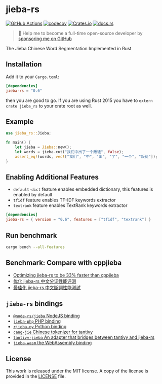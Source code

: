 # jieba-rs

[![GitHub Actions](https://github.com/messense/jieba-rs/workflows/CI/badge.svg)](https://github.com/messense/jieba-rs/actions?query=workflow%3ACI)
[![codecov](https://codecov.io/gh/messense/jieba-rs/branch/master/graph/badge.svg)](https://codecov.io/gh/messense/jieba-rs)
[![Crates.io](https://img.shields.io/crates/v/jieba-rs.svg)](https://crates.io/crates/jieba-rs)
[![docs.rs](https://docs.rs/jieba-rs/badge.svg)](https://docs.rs/jieba-rs/)

> 🚀 Help me to become a full-time open-source developer by [sponsoring me on GitHub](https://github.com/sponsors/messense)

The Jieba Chinese Word Segmentation Implemented in Rust

## Installation

Add it to your ``Cargo.toml``:

```toml
[dependencies]
jieba-rs = "0.6"
```

then you are good to go. If you are using Rust 2015 you have to ``extern crate jieba_rs`` to your crate root as well. 

## Example

```rust
use jieba_rs::Jieba;

fn main() {
    let jieba = Jieba::new();
    let words = jieba.cut("我们中出了一个叛徒", false);
    assert_eq!(words, vec!["我们", "中", "出", "了", "一个", "叛徒"]);
}
```

## Enabling Additional Features

* `default-dict` feature enables embedded dictionary, this features is enabled by default
* `tfidf` feature enables TF-IDF keywords extractor
* `textrank` feature enables TextRank keywords extractor

```toml
[dependencies]
jieba-rs = { version = "0.6", features = ["tfidf", "textrank"] }
```

## Run benchmark

```bash
cargo bench --all-features
```

## Benchmark: Compare with cppjieba 

* [Optimizing jieba-rs to be 33% faster than cppjieba](https://blog.paulme.ng/posts/2019-06-30-optimizing-jieba-rs-to-be-33percents-faster-than-cppjieba.html)
* [优化 jieba-rs 中文分词性能评测](https://blog.paulme.ng/posts/2019-07-01-%E4%BC%98%E5%8C%96-jieba-rs-%E4%B8%AD%E6%96%87%E5%88%86%E8%AF%8D-%E6%80%A7%E8%83%BD%E8%AF%84%E6%B5%8B%EF%BC%88%E5%BF%AB%E4%BA%8E-cppjieba-33percent%29.html)
* [最佳化 jieba-rs 中文斷詞性能測試](https://blog.paulme.ng/posts/2019-07-01-%E6%9C%80%E4%BD%B3%E5%8C%96jieba-rs%E4%B8%AD%E6%96%87%E6%96%B7%E8%A9%9E%E6%80%A7%E8%83%BD%E6%B8%AC%E8%A9%A6%28%E5%BF%AB%E4%BA%8Ecppjieba-33%25%29.html)

## `jieba-rs` bindings

* [`@node-rs/jieba` NodeJS binding](https://github.com/napi-rs/node-rs/tree/main/packages/jieba)
* [`jieba-php` PHP binding](https://github.com/binaryoung/jieba-php)
* [`rjieba-py` Python binding](https://github.com/messense/rjieba-py)
* [`cang-jie` Chinese tokenizer for tantivy](https://github.com/DCjanus/cang-jie)
* [`tantivy-jieba` An adapter that bridges between tantivy and jieba-rs](https://github.com/jiegec/tantivy-jieba)
* [`jieba-wasm` the WebAssembly binding](https://github.com/fengkx/jieba-wasm)

## License

This work is released under the MIT license. A copy of the license is provided in the [LICENSE](./LICENSE) file.
